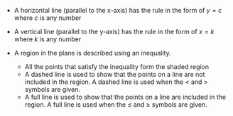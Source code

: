  

- A horizontal line (parallel to the x-axis) has the rule in the form of $y=c$ where $c$ is any number

- A vertical line (parallel to the y-axis) has the rule in the form of $x=k$ where $k$ is any number

- A region in the plane is described using an inequality.
	- All the points that satisfy the inequality form the shaded region
	- A dashed line is used to show that the points on a line are not included in the region. A dashed line is used when the < and > symbols are given.
	- A full line is used to show that the points on a line are included in the region. A full line is used when the $\leq$ and $\geq$ symbols are given.